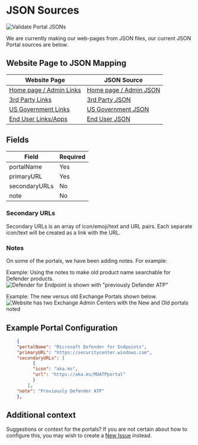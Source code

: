 # JSON Sources #

 ![Validate Portal JSONs](https://github.com/adamfowlerit/msportals.io/workflows/Validate%20Portal%20JSONs/badge.svg)

We are currently making our web-pages from JSON files, our current JSON Portal sources are below.

## Website Page to JSON Mapping ##

| Website Page                                              | JSON Source                                            |
|---------------------------------------------------------- |------------------------------------------------------- |
| [Home page / Admin Links](https://msportals.io/)         | [Home page / Admin JSON](./admin.json)   |
| [3rd Party Links](https://msportals.io/3rdparty)         | [3rd Party JSON](./thirdparty.json)      |
| [US Government Links](https://msportals.io/usgovt)       | [US Government JSON](./us-govt.json)     |
| [End User Links/Apps](https://msportals.io/userportals)  | [End User JSON](./user.json)             |

## Fields ##

| Field          | Required  |
|--------------- |---------- |
| portalName     | Yes       |
| primaryURL     | Yes       |
| secondaryURLs  | No        |
| note           | No        |

### Secondary URLs ###

Secondary URLs is an array of icon/emoji/text and URL pairs. Each separate icon/text will be created as a link with the URL.

### Notes ###

On some of the portals, we have been adding notes. For example:

Example: Using the notes to make old product name searchable for Defender products.
![Defender for Endpoint is shown with "previously Defender ATP"](https://i.imgur.com/t8by69w.png)

Example: The new versus old Exchange Portals shown below.  
![Website has two Exchange Admin Centers with the New and Old portals noted](https://i.imgur.com/mjX0gS7.png)

## Example Portal Configuration ##

```json
    {
    "portalName": "Microsoft Defender for Endpoints",
    "primaryURL": "https://securitycenter.windows.com",
    "secondaryURLs": [
          {
          "icon": "aka.ms",
          "url": "https://aka.ms/MDATPportal"
          }
        ],
    "note": "Previously Defender ATP"
    },
```

## Additional context ##

Suggestions or context for the portals? If you are not certain about how to configure this, you may wish to create a [New Issue](https://github.com/adamfowlerit/msportals.io/issues/new/choose) instead.
